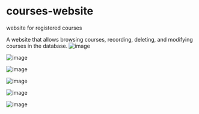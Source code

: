 # courses-website
website for registered courses  

A website that allows browsing courses, recording, deleting, and modifying courses in the database.
![image](https://github.com/user-attachments/assets/a706c057-5c34-4b50-acc9-4784d013649e)

![image](https://github.com/user-attachments/assets/67c7c5be-21ba-4c79-9972-22ce72000e56)

![image](https://github.com/user-attachments/assets/e6c3ebce-c9c0-40fd-a6d2-e5f0b110f345)

![image](https://github.com/user-attachments/assets/d9f70bb9-1e18-4dfe-a69a-514bf43af3d2)

![image](https://github.com/user-attachments/assets/21e13879-aac8-4a6b-90f6-42d54aa09b5c)

![image](https://github.com/user-attachments/assets/d96ad15e-eef7-4048-a3e6-51e439f17f4f)
